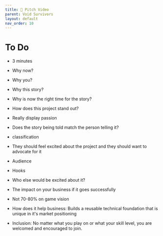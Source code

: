 ```yaml
---
title: 🎤 Pitch Video
parent: Void Survivors
layout: default
nav_order: 10
---
```


# To Do
* 3 minutes

* Why now?
* Why you?
* Why this story?
* Why is now the right time for the story?
* How does this project stand out?
* Really display passion
* Does the story being told match the person telling it?
* classification

* They should feel excited about the project and they should want to advocate for it
* Audience
* Hooks
* Who else would be excited about it?
* The impact on your business if it goes successfully
* Not 70-80% on game vision

* How does it help business: Builds a reusable technical foundation that is unique in it's market positioning

* Inclusion: No matter what you play on or what your skill level, you are welcomed and encouraged to join.